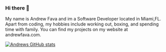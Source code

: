 ### Hi there 👋

My name is Andrew Fava and im a Software Developer located in Miami,FL. Apart from coding, my hobbies include working out, boxing, and spending time with family. You can find my projects on my website at andrewfava.com.

[![Andrews GitHub stats](https://github-readme-stats.vercel.app/api?username=AndrewCodes12)](https://github.com/andrewcodes12/github-readme-stats)

<!--
**Andrewcodes12/AndrewCodes12** is a ✨ _special_ ✨ repository because its `README.md` (this file) appears on your GitHub profile.

Here are some ideas to get you started:

- 🔭 I’m currently working on ...
- 🌱 I’m currently learning ...
- 👯 I’m looking to collaborate on ...
- 🤔 I’m looking for help with ...
- 💬 Ask me about ...
- 📫 How to reach me: ...
- 😄 Pronouns: ...
- ⚡ Fun fact: ...
-->
